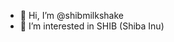 - 👋 Hi, I’m @shibmilkshake
- 👀 I’m interested in SHIB (Shiba Inu)

<!---
shibmilkshake/shibmilkshake is a ✨ special ✨ repository because its `README.md` (this file) appears on your GitHub profile.
You can click the Preview link to take a look at your changes.
--->
